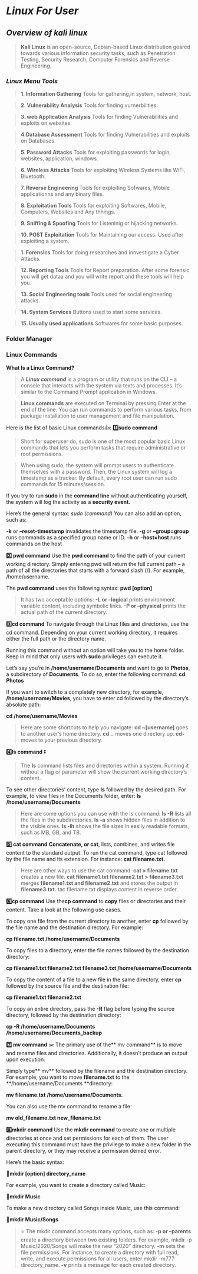 # *Linux For User*
## *Overview of kali linux*
>**Kali Linux** is an open-source, Debian-based Linux distribution geared towards various information security tasks, such as Penetration Testing, Security Research, Computer Forensics and Reverse Engineering.
### *Linux Menu Tools*
>**1. Information Gathering**
Tools for gathering,in system, network, host.

>**2. Vulnerability Analysis**
Tools for finding vurnerbilities.

>**3. web Application Analysis**
Tools for finding Vulnerabilities and exploits on websites.

>**4.Database Assessment**
Tools for finding Vulnerabilities and exploits on Databases.

>**5. Password Attacks**
Tools for exploiting passwords for login, websites, application, windows.

>**6. Wireless Attacks**
Tools for exploiting Wireless Systems like WiFi, Bluetooth.

>**7. Reverse Engineering**
Tools for exploiting Sofwares, Mobile applicationns and any binary files.

>**8. Exploitation Tools**
Tools for exploiting Softwares, Mobile, Computers, Websites and Any thhings.

>**9. Sniffing & Spoofing**
Tools for Listeninig or hijacking networks.

>**10. POST Exploitation**
Tools for Maintaining our access. Used after exploiting a system.

>**1. Forensics**
Tools for  doing researches and innvestigate a Cyber Attacks.

>**12. Reporting Tools**
Tools for Report preparation. After some forensic you will get dataa and you will write report and these tools will help you.

>**13. Social Engineering tools**
Tools used for social engineering attacks.

>**14. System Services**
Buttons used to start some services.

>**15. Usually used applications**
Softwares for some basic purposes.

### Folder Manager


### Linux Commands
**What Is a Linux Command?**
>A  ***Linux command*** is a program or utility that runs on the CLI – a console that interacts with the system via texts and processes. It’s similar to the Command Prompt application in Windows.

>**Linux commands** are executed on Terminal by pressing Enter at the end of the line. You can run commands to perform various tasks, from package installation to user management and file manipulation.

Here is the list of basic Linux commands👍:
**1️⃣sudo command**
>Short for superuser do, sudo is one of the most popular basic Linux commands that lets you perform tasks that require administrative or root permissions.

>When using sudo, the system will prompt users to authenticate themselves with a password. Then, the Linux system will log a timestamp as a tracker. By default, every root user can run sudo commands for 15 minutes/session.

If you try to run **sudo** in the **command line** without authenticating yourself, the system will log the activity as a **security event.**

Here’s the general syntax:
*sudo (command)*
You can also add an option, such as:

**-k** or **–reset-timestamp** invalidates the timestamp file.
**-g** or **–group=group** runs commands as a specified group name or ID.
**-h** or **–host=host** runs commands on the host


**:two: pwd command**
Use the **pwd command** to find the path of your current working directory. Simply entering pwd will return the full current path – a path of all the directories that starts with a forward slash (/). For example, /home/username.

The **pwd command** uses the following syntax:
**pwd [option]**
>It has two acceptable options:
**-L or –logical** prints environment variable content, including symbolic links.
**-P or –physical** prints the actual path of the current directory.

**:three:cd command**
To navigate through the Linux files and directories, use the cd command. Depending on your current working directory, it requires either the full path or the directory name.

Running this command without an option will take you to the home folder. Keep in mind that only users with **sudo** privileges can execute it.

Let’s say you’re in **/home/username/Documents** and want to go to **Photos**, a subdirectory of **Documents**. To do so, enter the following command:
**cd Photos**

If you want to switch to a completely new directory, for example, **/home/username/Movies**, you have to enter cd followed by the directory’s absolute path:

**cd /home/username/Movies**

>Here are some shortcuts to help you navigate:
    **cd ~[username]** goes to another user’s home directory.
    **cd ..** moves one directory up.
    **cd-** moves to your previous directory.

**:four:ls command** ⏬
>The **ls** command lists files and directories within a system. Running it without a flag or parameter will show the current working directory’s content.

To see other directories’ content, type **ls** followed by the desired path. For example, to view files in the Documents folder, enter:
**ls /home/username/Documents**
>Here are some options you can use with the ls command:
**ls -R** lists all the files in the subdirectories.
**ls -a** shows hidden files in addition to the visible ones.
**ls -lh** shows the file sizes in easily readable formats, such as MB, GB, and TB.

**:five: cat command**
**Concatenate, or cat**, lists, combines, and writes file content to the standard output. To run the cat command, type cat followed by the file name and its extension. For instance:
**cat filename.txt.**
>Here are other ways to use the cat command:
**cat > filename.txt** creates a new file.
**cat filename1.txt filename2.txt > filename3.txt** merges **filename1.txt and filename2.txt** and stores the output in **filename3.txt.**
tac filename.txt displays content in reverse order.

**:six:cp command** 
Use the**cp command** to **copy** files or directories and their content. Take a look at the following use cases.

To copy one file from the current directory to another, enter **cp** followed by the file name and the destination directory. For example:

**cp filename.txt /home/username/Documents**

To copy files to a directory, enter the file names followed by the destination directory:

**cp filename1.txt filename2.txt filename3.txt /home/username/Documents**

To copy the content of a file to a new file in the same directory, enter **cp** followed by the source file and the destination file:

**cp filename1.txt filename2.txt**

To copy an entire directory, pass the **-R** flag before typing the source directory, followed by the destination directory:

**cp -R /home/username/Documents /home/username/Documents_backup**


**:seven: mv command** ✂️
The primary use of the** mv command** is to move and rename files and directories. Additionally, it doesn’t produce an output upon execution.

Simply type** mv** followed by the filename and the destination directory. For example, you want to move **filename.txt** to the **/home/username/Documents **directory:

**mv filename.txt /home/username/Documents.**

You can also use the mv command to rename a file:

**mv old_filename.txt new_filename.txt**


**:eight:mkdir command**
Use the **mkdir command** to create one or multiple directories at once and set permissions for each of them. The user executing this command must have the privilege to make a new folder in the parent directory, or they may receive a permission denied error.

Here’s the basic syntax:

🌟**mkdir [option] directory_name**

For example, you want to create a directory called Music:

🌟**mkdir Music**

To make a new directory called Songs inside Music, use this command:

🌟**mkdir Music/Songs**

>:star: The mkdir command accepts many options, such as:
    **-p or –parents** create a directory between two existing folders. For example, mkdir -p Music/2020/Songs will make the new “2020” directory.
    **-m** sets the file permissions. For instance, to create a directory with full read, write, and execute permissions for all users, enter mkdir -m777 directory_name.
    **-v** prints a message for each created directory.
